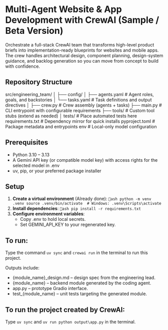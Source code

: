 ﻿# Multi-Agent Website & App Development with CrewAI (Sample / Beta Version)

Orchestrate a full-stack CrewAI team that transforms high-level product briefs
into implementation-ready blueprints for websites and mobile apps. The crew
handles architectural design, component planning, design-system guidance, and
backlog generation so you can move from concept to build with confidence.

## Repository Structure

src/engineering_team/
│
├── config/
│   ├── agents.yaml        # Agent roles, goals, and backstories
│   └── tasks.yaml         # Task definitions and output directives
│
├── crew.py                # Crew assembly (agents + tasks)
├── main.py                # CLI entrypoint with configurable requirements
├── tools/                 # Custom tool stubs (extend as needed)
│
tests/                     # Place automated tests here
requirements.txt           # Dependency mirror for quick installs
pyproject.toml             # Package metadata and entrypoints
env                        # Local-only model configuration




## Prerequisites
- Python 3.10 – 3.13
- A Gemini API key (or compatible model key) with access rights for the selected model in .env
- uv, pip, or your preferred package installer

## Setup
1. **Create a virtual environment** (Already done):
   `ash
   python -m venv .venv
   source .venv/bin/activate  # Windows: .venv\Scripts\activate
   `
2. **Install dependencies**:
   `ash
   pip install -r requirements.txt
   `
3. **Configure environment variables**:
   - Copy .env to hold local secrets.
   - Set GEMINI_API_KEY to your regenerated key.

## To run:
Type the command `uv sync` and `crewai run` in the terminal to run this project.


Outputs include:
- {module_name}_design.md – design spec from the engineering lead.
- {module_name} – backend module generated by the coding agent.
- app.py – prototype Gradio interface.
- test_{module_name} – unit tests targeting the generated module.


## To run the project created by CrewAI:
Type `uv sync` and `uv run python output\app.py` in the terminal.


